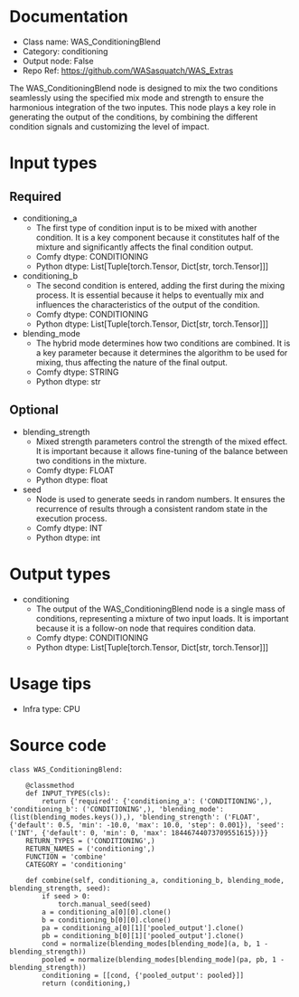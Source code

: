 # Documentation
- Class name: WAS_ConditioningBlend
- Category: conditioning
- Output node: False
- Repo Ref: https://github.com/WASasquatch/WAS_Extras

The WAS_ConditioningBlend node is designed to mix the two conditions seamlessly using the specified mix mode and strength to ensure the harmonious integration of the two inputes. This node plays a key role in generating the output of the conditions, by combining the different condition signals and customizing the level of impact.

# Input types
## Required
- conditioning_a
    - The first type of condition input is to be mixed with another condition. It is a key component because it constitutes half of the mixture and significantly affects the final condition output.
    - Comfy dtype: CONDITIONING
    - Python dtype: List[Tuple[torch.Tensor, Dict[str, torch.Tensor]]]
- conditioning_b
    - The second condition is entered, adding the first during the mixing process. It is essential because it helps to eventually mix and influences the characteristics of the output of the condition.
    - Comfy dtype: CONDITIONING
    - Python dtype: List[Tuple[torch.Tensor, Dict[str, torch.Tensor]]]
- blending_mode
    - The hybrid mode determines how two conditions are combined. It is a key parameter because it determines the algorithm to be used for mixing, thus affecting the nature of the final output.
    - Comfy dtype: STRING
    - Python dtype: str
## Optional
- blending_strength
    - Mixed strength parameters control the strength of the mixed effect. It is important because it allows fine-tuning of the balance between two conditions in the mixture.
    - Comfy dtype: FLOAT
    - Python dtype: float
- seed
    - Node is used to generate seeds in random numbers. It ensures the recurrence of results through a consistent random state in the execution process.
    - Comfy dtype: INT
    - Python dtype: int

# Output types
- conditioning
    - The output of the WAS_ConditioningBlend node is a single mass of conditions, representing a mixture of two input loads. It is important because it is a follow-on node that requires condition data.
    - Comfy dtype: CONDITIONING
    - Python dtype: List[Tuple[torch.Tensor, Dict[str, torch.Tensor]]]

# Usage tips
- Infra type: CPU

# Source code
```
class WAS_ConditioningBlend:

    @classmethod
    def INPUT_TYPES(cls):
        return {'required': {'conditioning_a': ('CONDITIONING',), 'conditioning_b': ('CONDITIONING',), 'blending_mode': (list(blending_modes.keys()),), 'blending_strength': ('FLOAT', {'default': 0.5, 'min': -10.0, 'max': 10.0, 'step': 0.001}), 'seed': ('INT', {'default': 0, 'min': 0, 'max': 18446744073709551615})}}
    RETURN_TYPES = ('CONDITIONING',)
    RETURN_NAMES = ('conditioning',)
    FUNCTION = 'combine'
    CATEGORY = 'conditioning'

    def combine(self, conditioning_a, conditioning_b, blending_mode, blending_strength, seed):
        if seed > 0:
            torch.manual_seed(seed)
        a = conditioning_a[0][0].clone()
        b = conditioning_b[0][0].clone()
        pa = conditioning_a[0][1]['pooled_output'].clone()
        pb = conditioning_b[0][1]['pooled_output'].clone()
        cond = normalize(blending_modes[blending_mode](a, b, 1 - blending_strength))
        pooled = normalize(blending_modes[blending_mode](pa, pb, 1 - blending_strength))
        conditioning = [[cond, {'pooled_output': pooled}]]
        return (conditioning,)
```